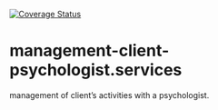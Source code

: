 [![Coverage Status](https://coveralls.io/repos/github/fgituser/management-client-psychologist.services/badge.svg?branch=master)](https://coveralls.io/github/fgituser/management-client-psychologist.services?branch=develop)

# management-client-psychologist.services
 management of client’s activities with a psychologist.
